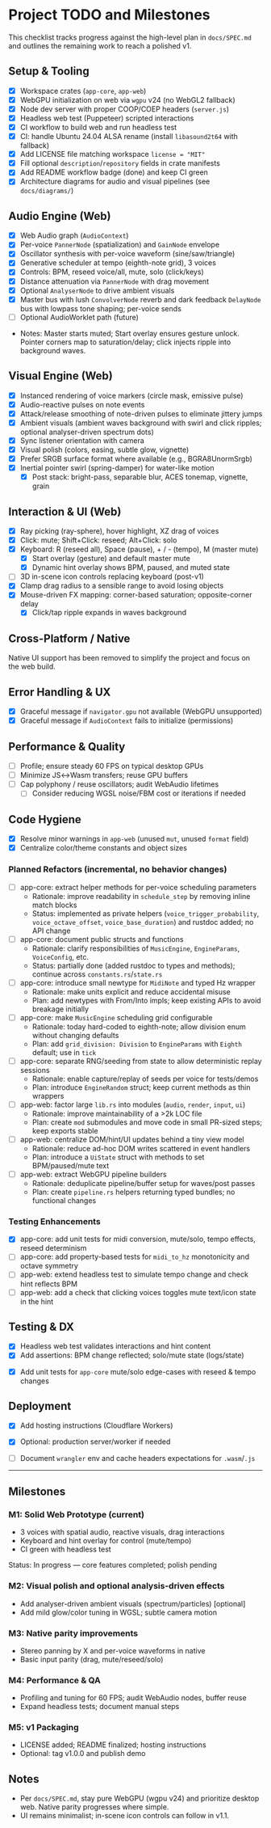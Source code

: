 # Project TODO and Milestones

This checklist tracks progress against the high-level plan in `docs/SPEC.md` and outlines the remaining work to reach a polished v1.

## Setup & Tooling

- [x] Workspace crates (`app-core`, `app-web`)
- [x] WebGPU initialization on web via `wgpu` v24 (no WebGL2 fallback)
- [x] Node dev server with proper COOP/COEP headers (`server.js`)
- [x] Headless web test (Puppeteer) scripted interactions
- [x] CI workflow to build web and run headless test
- [x] CI: handle Ubuntu 24.04 ALSA rename (install `libasound2t64` with fallback)
- [x] Add LICENSE file matching workspace `license = "MIT"`
- [x] Fill optional `description`/`repository` fields in crate manifests
- [x] Add README workflow badge (done) and keep CI green
- [x] Architecture diagrams for audio and visual pipelines (see `docs/diagrams/`)

## Audio Engine (Web)

- [x] Web Audio graph (`AudioContext`)
- [x] Per-voice `PannerNode` (spatialization) and `GainNode` envelope
- [x] Oscillator synthesis with per-voice waveform (sine/saw/triangle)
- [x] Generative scheduler at tempo (eighth-note grid), 3 voices
- [x] Controls: BPM, reseed voice/all, mute, solo (click/keys)
- [x] Distance attenuation via `PannerNode` with drag movement
- [x] Optional `AnalyserNode` to drive ambient visuals
- [x] Master bus with lush `ConvolverNode` reverb and dark feedback `DelayNode` bus with lowpass tone shaping; per-voice sends
- [ ] Optional AudioWorklet path (future)
- Notes: Master starts muted; Start overlay ensures gesture unlock. Pointer corners map to saturation/delay; click injects ripple into background waves.

## Visual Engine (Web)

- [x] Instanced rendering of voice markers (circle mask, emissive pulse)
- [x] Audio-reactive pulses on note events
- [x] Attack/release smoothing of note-driven pulses to eliminate jittery jumps
- [x] Ambient visuals (ambient waves background with swirl and click ripples; optional analyser-driven spectrum dots)
- [x] Sync listener orientation with camera
- [x] Visual polish (colors, easing, subtle glow, vignette)
- [x] Prefer SRGB surface format where available (e.g., BGRA8UnormSrgb)
- [x] Inertial pointer swirl (spring-damper) for water-like motion
  - [x] Post stack: bright-pass, separable blur, ACES tonemap, vignette, grain

## Interaction & UI (Web)

- [x] Ray picking (ray-sphere), hover highlight, XZ drag of voices
- [x] Click: mute; Shift+Click: reseed; Alt+Click: solo
- [x] Keyboard: R (reseed all), Space (pause), + / - (tempo), M (master mute)
  - [x] Start overlay (gesture) and default master mute
  - [x] Dynamic hint overlay shows BPM, paused, and muted state
- [ ] 3D in-scene icon controls replacing keyboard (post-v1)
- [x] Clamp drag radius to a sensible range to avoid losing objects
- [x] Mouse-driven FX mapping: corner-based saturation; opposite-corner delay
  - [x] Click/tap ripple expands in waves background

## Cross-Platform / Native

Native UI support has been removed to simplify the project and focus on the web build.

## Error Handling & UX

- [x] Graceful message if `navigator.gpu` not available (WebGPU unsupported)
- [x] Graceful message if `AudioContext` fails to initialize (permissions)

## Performance & Quality

- [ ] Profile; ensure steady 60 FPS on typical desktop GPUs
- [ ] Minimize JS↔Wasm transfers; reuse GPU buffers
- [ ] Cap polyphony / reuse oscillators; audit WebAudio lifetimes
  - [ ] Consider reducing WGSL noise/FBM cost or iterations if needed

## Code Hygiene

- [x] Resolve minor warnings in `app-web` (unused `mut`, unused `format` field)
- [x] Centralize color/theme constants and object sizes

### Planned Refactors (incremental, no behavior changes)

- [ ] app-core: extract helper methods for per-voice scheduling parameters
  - Rationale: improve readability in `schedule_step` by removing inline match blocks
  - Status: implemented as private helpers (`voice_trigger_probability`, `voice_octave_offset`, `voice_base_duration`) and rustdoc added; no API change
- [ ] app-core: document public structs and functions
  - Rationale: clarify responsibilities of `MusicEngine`, `EngineParams`, `VoiceConfig`, etc.
  - Status: partially done (added rustdoc to types and methods); continue across `constants.rs`/`state.rs`
- [ ] app-core: introduce small newtype for `MidiNote` and typed Hz wrapper
  - Rationale: make units explicit and reduce accidental misuse
  - Plan: add newtypes with From/Into impls; keep existing APIs to avoid breakage initially
- [ ] app-core: make `MusicEngine` scheduling grid configurable
  - Rationale: today hard-coded to eighth-note; allow division enum without changing defaults
  - Plan: add `grid_division: Division` to `EngineParams` with `Eighth` default; use in `tick`
- [ ] app-core: separate RNG/seeding from state to allow deterministic replay sessions
  - Rationale: enable capture/replay of seeds per voice for tests/demos
  - Plan: introduce `EngineRandom` struct; keep current methods as thin wrappers
- [ ] app-web: factor large `lib.rs` into modules (`audio`, `render`, `input`, `ui`)
  - Rationale: improve maintainability of a >2k LOC file
  - Plan: create `mod` submodules and move code in small PR-sized steps; keep exports stable
- [ ] app-web: centralize DOM/hint/UI updates behind a tiny view model
  - Rationale: reduce ad-hoc DOM writes scattered in event handlers
  - Plan: introduce a `UiState` struct with methods to set BPM/paused/mute text
- [ ] app-web: extract WebGPU pipeline builders
  - Rationale: deduplicate pipeline/buffer setup for waves/post passes
  - Plan: create `pipeline.rs` helpers returning typed bundles; no functional changes
<!-- Native refactor tasks removed -->

### Testing Enhancements

- [x] app-core: add unit tests for midi conversion, mute/solo, tempo effects, reseed determinism
- [ ] app-core: add property-based tests for `midi_to_hz` monotonicity and octave symmetry
- [ ] app-web: extend headless test to simulate tempo change and check hint reflects BPM
- [ ] app-web: add a check that clicking voices toggles mute text/icon state in the hint

## Testing & DX

- [x] Headless web test validates interactions and hint content
- [x] Add assertions: BPM change reflected; solo/mute state (logs/state)
<!-- Native smoke test removed -->
  - [x] Add unit tests for `app-core` mute/solo edge-cases with reseed & tempo changes

## Deployment

- [x] Add hosting instructions (Cloudflare Workers)

- [x] Optional: production server/worker if needed
- [ ] Document `wrangler` env and cache headers expectations for `.wasm`/`.js`

---

## Milestones

### M1: Solid Web Prototype (current)

- 3 voices with spatial audio, reactive visuals, drag interactions
- Keyboard and hint overlay for control (mute/tempo)
- CI green with headless test

Status: In progress — core features completed; polish pending

### M2: Visual polish and optional analysis-driven effects

- Add analyser-driven ambient visuals (spectrum/particles) [optional]
- Add mild glow/color tuning in WGSL; subtle camera motion

### M3: Native parity improvements

- Stereo panning by X and per-voice waveforms in native
- Basic input parity (drag, mute/reseed/solo)

### M4: Performance & QA

- Profiling and tuning for 60 FPS; audit WebAudio nodes, buffer reuse
- Expand headless tests; document manual steps

### M5: v1 Packaging

- LICENSE added; README finalized; hosting instructions
- Optional: tag v1.0.0 and publish demo

## Notes

- Per `docs/SPEC.md`, stay pure WebGPU (wgpu v24) and prioritize desktop web. Native parity progresses where simple.
- UI remains minimalist; in-scene icon controls can follow in v1.1.
